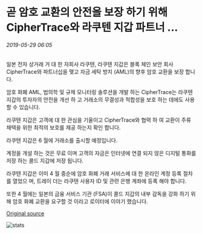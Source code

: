 # 곧 암호 교환의 안전을 보장 하기 위해 CipherTrace와 라쿠텐 지갑 파트너 ...

###### 2019-05-29 06:05

일본 전자 상거래 거 대 한 자회사 라쿠텐, 라쿠텐 지갑은 블록 체인 보안 회사 CipherTrace와 파트너십을 맺고 자금 세탁 방지 (AML)의 향후 암호 교환을 보장 합니다.

암호 화폐 AML, 법의학 및 규제 모니터링 솔루션을 개발 하는 CipherTrace는 라쿠텐 지갑의 투자자의 안전을 개선 하 고 거래소의 무결성과 적합성을 보호 하는 데에도 사용할 수 있습니다.

라쿠텐 지갑은 고객에 대 한 관심을 기울이고 CipherTrace와 협력 하 여 교환이 주류 채택을 위한 최적의 보호를 제공 하는지 확인 합니다.

라쿠텐 지갑은 6 월에 거래소를 출시할 예정입니다.

계정을 개설 하는 것은 무료 이며 고객의 자금은 인터넷에 연결 되지 않은 디지털 통화를 저장 하는 콜드 지갑에 저장 됩니다.

라쿠텐 지갑은 이미 4 월 중순에 암호 화폐 거래 서비스에 대 한 온라인 계정 등록 절차를 열었으 며, 트레이 더는 라쿠텐 사용자 ID 및 관련 은행 계좌에 등록 해야 합니다.

또한 4 월에는 일본의 금융 서비스 기관 (FSA)이 콜드 지갑의 내부 감독을 강화 하기 위해 암호 화폐 교환을 요구할 것 이라고 로이터에 이야기 했습니다.

[Original source](https://cointelegraph.com/news/rakuten-wallet-partners-with-ciphertrace-to-assure-safety-of-its-upcoming-crypto-exchange)

![stats](https://c.statcounter.com/11760860/0/a89fa40b/1/ "stats")